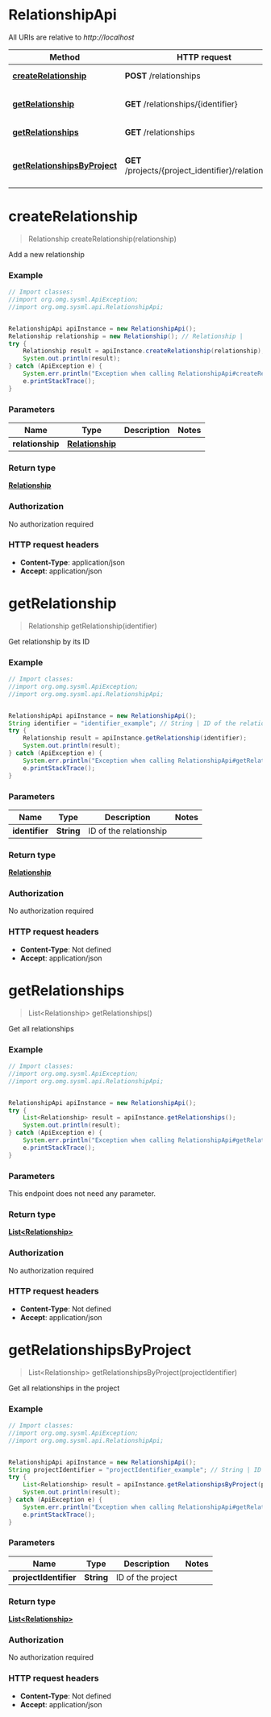 # RelationshipApi

All URIs are relative to *http://localhost*

Method | HTTP request | Description
------------- | ------------- | -------------
[**createRelationship**](RelationshipApi.md#createRelationship) | **POST** /relationships | Add a new relationship
[**getRelationship**](RelationshipApi.md#getRelationship) | **GET** /relationships/{identifier} | Get relationship by its ID
[**getRelationships**](RelationshipApi.md#getRelationships) | **GET** /relationships | Get all relationships
[**getRelationshipsByProject**](RelationshipApi.md#getRelationshipsByProject) | **GET** /projects/{project_identifier}/relationships | Get all relationships in the project


<a name="createRelationship"></a>
# **createRelationship**
> Relationship createRelationship(relationship)

Add a new relationship

### Example
```java
// Import classes:
//import org.omg.sysml.ApiException;
//import org.omg.sysml.api.RelationshipApi;


RelationshipApi apiInstance = new RelationshipApi();
Relationship relationship = new Relationship(); // Relationship | 
try {
    Relationship result = apiInstance.createRelationship(relationship);
    System.out.println(result);
} catch (ApiException e) {
    System.err.println("Exception when calling RelationshipApi#createRelationship");
    e.printStackTrace();
}
```

### Parameters

Name | Type | Description  | Notes
------------- | ------------- | ------------- | -------------
 **relationship** | [**Relationship**](Relationship.md)|  |

### Return type

[**Relationship**](Relationship.md)

### Authorization

No authorization required

### HTTP request headers

 - **Content-Type**: application/json
 - **Accept**: application/json

<a name="getRelationship"></a>
# **getRelationship**
> Relationship getRelationship(identifier)

Get relationship by its ID

### Example
```java
// Import classes:
//import org.omg.sysml.ApiException;
//import org.omg.sysml.api.RelationshipApi;


RelationshipApi apiInstance = new RelationshipApi();
String identifier = "identifier_example"; // String | ID of the relationship
try {
    Relationship result = apiInstance.getRelationship(identifier);
    System.out.println(result);
} catch (ApiException e) {
    System.err.println("Exception when calling RelationshipApi#getRelationship");
    e.printStackTrace();
}
```

### Parameters

Name | Type | Description  | Notes
------------- | ------------- | ------------- | -------------
 **identifier** | **String**| ID of the relationship |

### Return type

[**Relationship**](Relationship.md)

### Authorization

No authorization required

### HTTP request headers

 - **Content-Type**: Not defined
 - **Accept**: application/json

<a name="getRelationships"></a>
# **getRelationships**
> List&lt;Relationship&gt; getRelationships()

Get all relationships

### Example
```java
// Import classes:
//import org.omg.sysml.ApiException;
//import org.omg.sysml.api.RelationshipApi;


RelationshipApi apiInstance = new RelationshipApi();
try {
    List<Relationship> result = apiInstance.getRelationships();
    System.out.println(result);
} catch (ApiException e) {
    System.err.println("Exception when calling RelationshipApi#getRelationships");
    e.printStackTrace();
}
```

### Parameters
This endpoint does not need any parameter.

### Return type

[**List&lt;Relationship&gt;**](Relationship.md)

### Authorization

No authorization required

### HTTP request headers

 - **Content-Type**: Not defined
 - **Accept**: application/json

<a name="getRelationshipsByProject"></a>
# **getRelationshipsByProject**
> List&lt;Relationship&gt; getRelationshipsByProject(projectIdentifier)

Get all relationships in the project

### Example
```java
// Import classes:
//import org.omg.sysml.ApiException;
//import org.omg.sysml.api.RelationshipApi;


RelationshipApi apiInstance = new RelationshipApi();
String projectIdentifier = "projectIdentifier_example"; // String | ID of the project
try {
    List<Relationship> result = apiInstance.getRelationshipsByProject(projectIdentifier);
    System.out.println(result);
} catch (ApiException e) {
    System.err.println("Exception when calling RelationshipApi#getRelationshipsByProject");
    e.printStackTrace();
}
```

### Parameters

Name | Type | Description  | Notes
------------- | ------------- | ------------- | -------------
 **projectIdentifier** | **String**| ID of the project |

### Return type

[**List&lt;Relationship&gt;**](Relationship.md)

### Authorization

No authorization required

### HTTP request headers

 - **Content-Type**: Not defined
 - **Accept**: application/json


